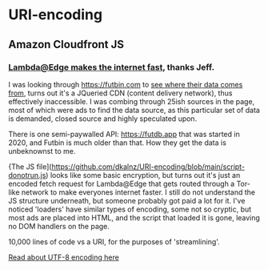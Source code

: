 # URI-encoding
## Amazon Cloudfront JS
### [Lambda@Edge makes the internet fast](https://docs.aws.amazon.com/AmazonCloudFront/latest/DeveloperGuide/lambda-at-the-edge.html), thanks Jeff.

I was looking through https://futbin.com to [see where their data comes from](https://www.futbin.com/23/player/62/pele), turns out it's a JQueried CDN (content delivery network), thus effectively inaccessible. I was combing through 25ish sources in the page, most of which were ads to find the data source, as this particular set of data is demanded, closed source and highly speculated upon.

There is one semi-paywalled API: https://futdb.app that was started in 2020, and Futbin is much older than that. How they get the data is unbeknownst to me.

{The JS file](https://github.com/dkalnz/URI-encoding/blob/main/script-donotrun.js) looks like some basic encryption, but turns out it's just an encoded fetch request for Lambda@Edge that gets routed through a Tor-like network to make everyones internet faster.
I still do not understand the JS structure underneath, but someone probably got paid a lot for it.
I've noticed 'loaders' have similar types of encoding, some not so cryptic, but most ads are placed into HTML, and the script that loaded it is gone, leaving no DOM handlers on the page.

10,000 lines of code vs a URI, for the purposes of 'streamlining'.

[Read about UTF-8 encoding here](https://www.urlencoder.org)

